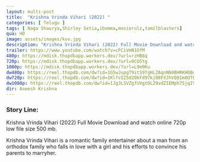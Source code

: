 ```yaml
---
layout: multi-post
title:  "Krishna Vrinda Vihari (2022) "
categories: [ Telugu ]
tags: [	Naga Shaurya,Shirley Setia,ibomma,movierulz,tamilblasters]
qua: HD
image: assets/images/kvv.jpg
description: "Krishna Vrinda Vihari (2022) Full Movie Download and watch online 720p low file size 500 mb."
trailer: https://www.youtube.com/watch?v=cFCiVmN1OfM
480p: https://mdisk.thopdbapp.workers.dev/?url=rzHB8q
720p: https://mdisk.thopdbapp.workers.dev/?url=0CO5tg
1080p: https://mdisk.thopdbapp.workers.dev/?url=L9m9Ku
dw480p: https://reel.thopdb.com/dw?id=1G5wJupgT9itS9TgHLZAqnNN4BHRKH0Bd
dw720p: https://reel.thopdb.com/dw?id=1KlfvIZ5d2OkFd97kjO8FXJhVQ81m8OTE
dw1080p: https://reel.thopdb.com/dw?id=1Jg3LSVZgfUVgtDLZ9vdZIEMph75jqIVt
dir: Aneesh Krishna
---
```


### Story Line:
Krishna Vrinda Vihari (2022) Full Movie Download and watch online 720p low file size 500 mb.

Krishna Vrinda Vihari is a romantic family entertainer about a man from an orthodox family who falls in love with a girl and his efforts to convince his parents to marryher.






